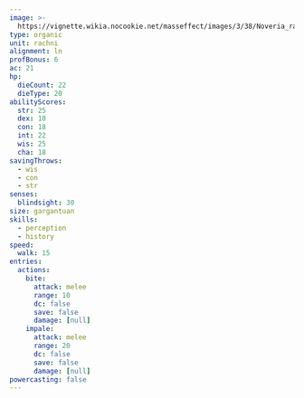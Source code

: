 ```yaml
---
image: >-
  https://vignette.wikia.nocookie.net/masseffect/images/3/38/Noveria_rachni_queen.png/revision/latest/scale-to-width-down/700?cb=20090919061419
type: organic
unit: rachni
alignment: ln
profBonus: 6
ac: 21
hp:
  dieCount: 22
  dieType: 20
abilityScores:
  str: 25
  dex: 10
  con: 18
  int: 22
  wis: 25
  cha: 18
savingThrows:
  - wis
  - con
  - str
senses:
  blindsight: 30
size: gargantuan
skills:
  - perception
  - history
speed:
  walk: 15
entries:
  actions:
    bite:
      attack: melee
      range: 10
      dc: false
      save: false
      damage: [null]
    impale:
      attack: melee
      range: 20
      dc: false
      save: false
      damage: [null]
powercasting: false
---
```

